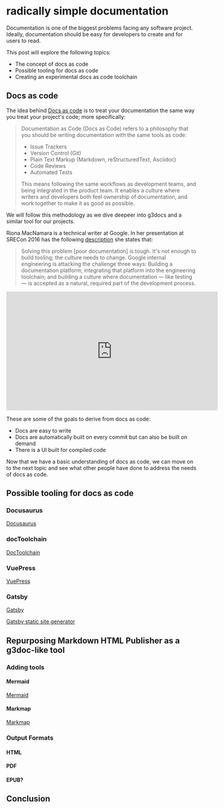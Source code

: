# radically simple documentation

Documentation is one of the biggest problems facing any software project. Ideally, documentation should be easy for developers to create and for users to read.

This post will explore the following topics:

* The concept of docs as code
* Possible tooling for docs as code
* Creating an experimental docs as code toolchain

## Docs as code

The idea behind [Docs as code](https://www.writethedocs.org/guide/docs-as-code/) is to treat your documentation the same way you treat your project's code; more specifically:

> Documentation as Code (Docs as Code) refers to a philosophy that you should be writing documentation with the same tools as code:
>
> * Issue Trackers
> * Version Control (Git)
> * Plain Text Markup (Markdown, reStructuredText, Asciidoc)
> * Code Reviews
> * Automated Tests
>
> This means following the same workflows as development teams, and being integrated in the product team. It enables a culture where writers and developers both feel ownership of documentation, and work together to make it as good as possible.

We will follow this methodology as we dive deepeer into g3docs and a similar tool for our projects.

Riona MacNamara is a technical writer at Google. In her presentation at SRECon 2016 has the following [description](https://www.usenix.org/conference/srecon16europe/program/presentation/macnamara) she states that:

> Solving this problem [poor documentation] is tough. It's not enough to build tooling; the culture needs to change. Google internal engineering is attacking the challenge three ways: Building a documentation platform; integrating that platform into the engineering toolchain; and building a culture where documentation &mdash; like testing &mdash; is accepted as a natural, required part of the development process.

<div class="video">
  <iframe width="560" height="315" src="https://www.youtube.com/embed/jJ93qzj-s7Q" title="YouTube video player" frameborder="0" allow="accelerometer; autoplay; clipboard-write; encrypted-media; gyroscope; picture-in-picture" allowfullscreen></iframe>
</div>

These are some of the goals to derive from docs as code:

* Docs are easy to write
* Docs are automatically built on every commit but can also be built on demand
* There is a UI built for compiled code

Now that we have a basic understanding of docs as code, we can move on to the next topic and see what other people have done to address the needs of docs as code.

## Possible tooling for docs as code

### Docusaurus

[Docusaurus](https://docusaurus.io/docs/configuration)

### docToolchain

[DocToolchain](http://doctoolchain.org/docToolchain/v2.0.x/)

### VuePress

[VuePress](https://vuepress.vuejs.org/guide/)

### Gatsby

[Gatsby](https://www.gatsbyjs.com/)

[Gatsby static site generator](https://www.gatsbyjs.com/docs/glossary/static-site-generator/)

## Repurposing Markdown HTML Publisher as a g3doc-like tool

### Adding tools

#### Mermaid

[Mermaid](https://mermaid-js.github.io/mermaid/)

#### Markmap

[Markmap](https://markmap.js.org/)

### Output Formats

#### HTML

#### PDF

#### EPUB?

## Conclusion
